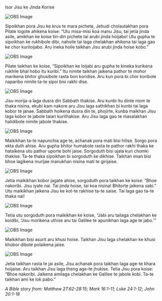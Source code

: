 Isor Jisu ke Jinda Korise

![OBS Image](https://cdn.door43.org/obs/jpg/360px/obs-en-41-01.jpg)

Sipoikhan pora Jisu ke krus te mara pichete, Jehudi cholautakhan pora Pilate logote ahikena koise: “Utu misa-misi koa manu Jisu, tai jetia jinda asile, amikhan ke koise tin-din pichete tai arubi jinda hoijabo! Utu gupha te sipoikhan ke rukhibole dibi, nahoile tai laga chelakhan ahikena tai laga gao ke chor kuriloijabo. Aru ineka hoile taikhan Jisu arubi jinda hoise kobo.”

![OBS Image](https://cdn.door43.org/obs/jpg/360px/obs-en-41-02.jpg)

Pilate taikhan ke koise, “Sipoikhan ke loijabi aru gupha te kineka kurikena rukhile bhal hobo itu kuribi.” Itu nimite taikhan jaikena pathor te mohor marikena bhitor ghusibole rasta bon koridise.  Aru kun pora bi chor koribole naparibo nimite ta-te sipoi bisi rakhi dise. 

![OBS Image](https://cdn.door43.org/obs/jpg/360px/obs-en-41-03.jpg)

Jisu morija-a laga dusra din Sabbath thakise. Aru kunbi itu dinte niom te thaka nisina, ekubi kam nakore aru Jisu laga sathikhan bi kunbi tai laga kobor te janae. Sabbath hoikena dusra din te, phojirte, kunba maikhan Jisu laga kobor te jabole taiari kurithakise. Aru Jisu laga gao te masalakhan halidibole nimite jabole thakise. 

![OBS Image](https://cdn.door43.org/obs/jpg/360px/obs-en-41-04.jpg)

Maikikhan ta-te napunchia age te, achanak pora mati bisi hilise. Sorgo pora ekta duth ahise. Aru gupha bhitor humabole rasta te pathor rakhi thaka ke hataikena utu pathor uporte bohi jaise. Sorgoduth bisi ujala kuri chomki thakise. Ta-te thaka sipoikhan bi sorgoduth ke dikhise.  Taikhan iman bisi bhoe lagikena murijae manukhan nisina mati te girijaise. 

![OBS Image](https://cdn.door43.org/obs/jpg/360px/obs-en-41-05.jpg)

Jetia maikikhan kobor jagate ahise, sorgoduth pora taikhan ke koise: “Bhoe nakoribi. Jisu iyate nai. Tai jinda hoise, tai koa nisina!  Bhitorte jaikena sabi.” Utu maikikhan jaikena Jisu ke kot-te rakhise ta-te saise. Tai laga gao ta-te thaka nai!

![OBS Image](https://cdn.door43.org/obs/jpg/360px/obs-en-41-06.jpg)

Tetia utu sorgoduth pora maikikhan ke koise, “Jabi aru tailaga chelakhan ke koidibi, ‘Jisu morikena uthise aru tai Galilee te apunikhan laga age te jabo.’”

![OBS Image](https://cdn.door43.org/obs/jpg/360px/obs-en-41-07.jpg)

Maikikhan bisi asurit aru khusi hoise. Taikhan Jisu laga chelakhan ke khusi khobor dibole polaikena jaise. 

![OBS Image](https://cdn.door43.org/obs/jpg/360px/obs-en-41-08.jpg)

Jetia taikhan rasta te jai asile, Jisu achanak pora taikhan laga age-te khara hoijaise. Aru taikhan Jisu laga theng age-te jhukise. Tetia Jisu pora koise: “Bhoe nakoribi. Jaikena amilaga chelakhan ke Galilee te jabole kobi. Ta-te taikhan  ami ke lok pabo.”

_A Bible story from: Matthew 27:62-28:15; Mark 16:1-11; Luke 24:1-12; John 20:1-18_

